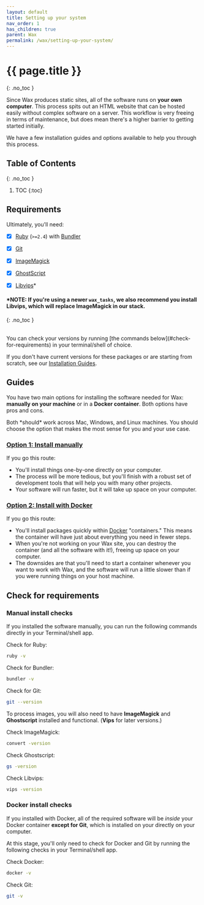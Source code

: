 ```yaml
---
layout: default
title: Setting up your system
nav_order: 1
has_children: true
parent: Wax
permalink: /wax/setting-up-your-system/
---
```


# {{ page.title }}
{: .no_toc }

Since Wax produces static sites, all of the software runs on **your own computer**. This process spits out an HTML website that can be hosted easily without complex software on a server. This workflow is very freeing in terms of maintenance, but does mean there's a higher barrier to getting started initially.

We have a few installation guides and options available to help you through this process.


## Table of Contents
{: .no_toc }

1. TOC
{:toc}

## Requirements

Ultimately, you'll need:
- [x] [Ruby](https://www.ruby-lang.org/en/) (`>=2.4`) with [Bundler](https://bundler.io/)
- [x] [Git](https://git-scm.com/)
- [x] [ImageMagick](https://imagemagick.org/index.php)
- [x] [GhostScript](https://www.ghostscript.com/)
- [x] [Libvips](https://libvips.github.io/libvips/)\*


#### \***NOTE:** If you're using a newer `wax_tasks`, we also recommend you install __Libvips__, which will replace __ImageMagick__ in our stack.
{: .no_toc }

<br>
You can check your versions by running [the commands below](#check-for-requirements) in your terminal/shell of choice.

If you don't have current versions for these packages or are starting from scratch, see our [Installation Guides](#guides).

## Guides

You have two main options for installing the software needed for Wax: __manually on your machine__ or in a __Docker container__. Both options have pros and cons.

Both \*should\* work across Mac, Windows, and Linux machines. You should choose the option that makes the most sense for you and your use case.

### [Option 1: Install manually](install-manually/)

If you go this route:
- You'll install things one-by-one directly on your computer.
- The process will be more tedious, but you'll finish with a robust set of development tools that will help you with many other projects.
- Your software will run faster, but it will take up space on your computer.

### [Option 2: Install with Docker](with-docker/)

If you go this route:
- You'll install packages quickly within [Docker](https://www.docker.com/) "containers." This means the container will have just about everything you need in fewer steps.
- When you're not working on your Wax site, you can destroy the container (and all the software with it!), freeing up space on your computer.
- The downsides are that you'll need to start a container whenever you want to work with Wax, and the software will run a little slower than if you were running things on your host machine.

## Check for requirements

### Manual install checks

If you installed the software manually, you can run the following commands directly in your Terminal/shell app.

Check for Ruby:

```sh
ruby -v
```

Check for Bundler:

```sh
bundler -v
```

Check for Git:

```sh
git --version
```

To process images, you will also need to have __ImageMagick__ and __Ghostscript__ installed and functional. (__Vips__ for later versions.)

Check ImageMagick:

```sh
convert -version
```

Check Ghostscript:

```sh
gs -version
```

Check Libvips:

```sh
vips -version
```

### Docker install checks

If you installed with Docker, all of the required software will be *inside* your Docker container **except for Git**, which is installed on your directly on your computer.

At this stage, you'll only need to check for Docker and Git by running the following checks in your Terminal/shell app.

Check Docker:
```sh
docker -v
```

Check Git:
```sh
git -v
```
